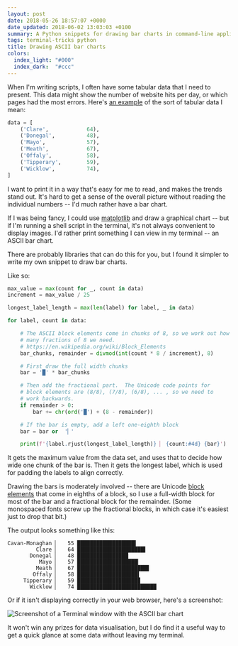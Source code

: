 ```yaml
---
layout: post
date: 2018-05-26 18:57:07 +0000
date_updated: 2018-06-02 13:03:03 +0100
summary: A Python snippets for drawing bar charts in command-line applications.
tags: terminal-tricks python
title: Drawing ASCII bar charts
colors:
  index_light: "#000"
  index_dark:  "#ccc"
---
```


When I'm writing scripts, I often have some tabular data that I need to present.
This data might show the number of website hits per day, or which pages had the most errors.
Here's [an example][ieref] of the sort of tabular data I mean:

```python
data = [
    ('Clare',            64),
    ('Donegal',          48),
    ('Mayo',             57),
    ('Meath',            67),
    ('Offaly',           58),
    ('Tipperary',        59),
    ('Wicklow',          74),
]
```

I want to print it in a way that's easy for me to read, and makes the trends stand out.
It's hard to get a sense of the overall picture without reading the individual numbers -- I'd much rather have a bar chart.

If I was being fancy, I could use [matplotlib][matplotlib] and draw a graphical chart -- but if I'm running a shell script in the terminal, it's not always convenient to display images.
I'd rather print something I can view in my terminal -- an ASCII bar chart.

There are probably libraries that can do this for you, but I found it simpler to write my own snippet to draw bar charts.

Like so:

```python
max_value = max(count for _, count in data)
increment = max_value / 25

longest_label_length = max(len(label) for label, _ in data)

for label, count in data:

    # The ASCII block elements come in chunks of 8, so we work out how
    # many fractions of 8 we need.
    # https://en.wikipedia.org/wiki/Block_Elements
    bar_chunks, remainder = divmod(int(count * 8 / increment), 8)

    # First draw the full width chunks
    bar = '█' * bar_chunks

    # Then add the fractional part.  The Unicode code points for
    # block elements are (8/8), (7/8), (6/8), ... , so we need to
    # work backwards.
    if remainder > 0:
        bar += chr(ord('█') + (8 - remainder))

    # If the bar is empty, add a left one-eighth block
    bar = bar or  '▏'

    print(f'{label.rjust(longest_label_length)} ▏ {count:#4d} {bar}')
```

It gets the maximum value from the data set, and uses that to decide how wide one chunk of the bar is.
Then it gets the longest label, which is used for padding the labels to align correctly.

Drawing the bars is moderately involved -- there are Unicode [block elements][block] that come in eighths of a block, so I use a full-width block for most of the bar and a fractional block for the remainder.
(Some monospaced fonts screw up the fractional blocks, in which case it's easiest just to drop that bit.)

The output looks something like this:

```
Cavan-Monaghan ▏   55 ██████████████████▌
         Clare ▏   64 █████████████████████▌
       Donegal ▏   48 ████████████████▏
          Mayo ▏   57 ███████████████████▎
         Meath ▏   67 ██████████████████████▋
        Offaly ▏   58 ███████████████████▌
     Tipperary ▏   59 ███████████████████▉
       Wicklow ▏   74 █████████████████████████
```

Or if it isn't displaying correctly in your web browser, here's a screenshot:

![Screenshot of a Terminal window with the ASCII bar chart](/images/2018/barchart.png)

It won't win any prizes for data visualisation, but I do find it a useful way to get a quick glance at some data without leaving my terminal.

[ieref]: http://www.referendum.ie/detailed-results/?ref_id=12
[matplotlib]: https://matplotlib.org/
[block]: https://en.wikipedia.org/wiki/Block_Elements